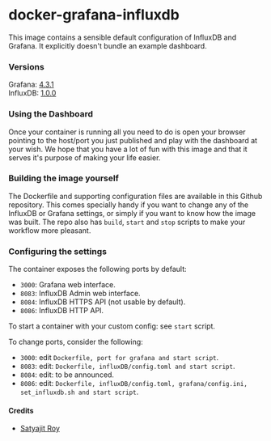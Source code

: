 docker-grafana-influxdb
=======================

This image contains a sensible default configuration of InfluxDB and Grafana. It explicitly doesn't bundle an example dashboard.

### Versions ###
Grafana: [4.3.1](https://s3-us-west-2.amazonaws.com/grafana-releases/release/grafana_4.3.1_amd64.deb)  
InfluxDB: [1.0.0](https://dl.influxdata.com/influxdb/releases/influxdb_1.2.4_amd64.deb)

### Using the Dashboard ###

Once your container is running all you need to do is open your browser pointing to the host/port you just published and play with the dashboard at your wish. We hope that you have a lot of fun with this image and that it serves it's purpose of making your life easier.

### Building the image yourself ###

The Dockerfile and supporting configuration files are available in this Github repository. This comes specially handy if you want to change any of the InfluxDB or Grafana settings, or simply if you want to know how the image was built.
The repo also has `build`, `start` and `stop` scripts to make your workflow more pleasant.

### Configuring the settings  ###

The container exposes the following ports by default:

- `3000`: Grafana web interface.
- `8083`: InfluxDB Admin web interface.
- `8084`: InfluxDB HTTPS API (not usable by default).
- `8086`: InfluxDB HTTP API.

To start a container with your custom config: see `start` script.

To change ports, consider the following:

- `3000`: edit `Dockerfile, port for grafana and start script`.
- `8083`: edit: `Dockerfile, influxDB/config.toml and start script`.
- `8084`: edit: to be announced.
- `8086`: edit: `Dockerfile, influxDB/config.toml, grafana/config.ini, set_influxdb.sh and start script`.

#### Credits  
 * [Satyajit Roy](kodelint@gmail.com)


